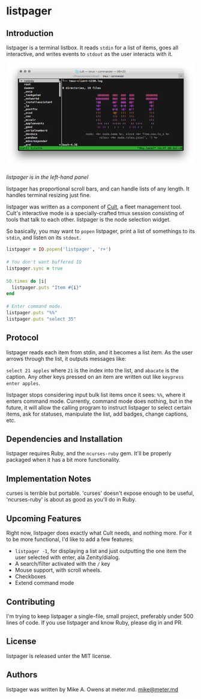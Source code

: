 # listpager

## Introduction
listpager is a terminal listbox.  It reads `stdin` for a list of items, goes all
interactive, and writes events to `stdout` as the user interacts with it.

![listpager in action](./doc/screenshot.png)

*listpager is in the left-hand panel*

listpager has proportional scroll bars, and can handle lists of any length.  It
handles terminal resizing just fine.

listpager was written as a component of [Cult][1], a fleet management tool.  Cult's
interactive mode is a specially-crafted tmux session consisting of tools that
talk to each other.  listpager is the node selection widget.

So basically, you may want to `popen` listpager, print a list of somethings to
its `stdin`, and listen on its `stdout`.

```ruby
listpager = IO.popen('listpager', 'r+')

# You don't want buffered IO
listpager.sync = true

50.times do |i|
  listpager.puts "Item #{i}"
end

# Enter command mode.
listpager.puts "%%"
listpager.puts "select 35"
```

## Protocol
listpager reads each item from stdin, and it becomes a list item.  As the user
arrows through the list, it outputs messages like:

`select 21 apples` where `21` is the index into the list, and `abacate` is the
caption.  Any other keys pressed on an item are written out like
`keypress enter apples`.

listpager stops considering input bulk list items once it sees: `%%`, where it
enters command mode.  Currently, command mode does nothing, but in the future,
it will allow the calling program to instruct listpager to select certain items,
ask for statuses, manipulate the list, add badges, change captions, etc.


## Dependencies and Installation
listpager requires Ruby, and the `ncurses-ruby` gem.  It'll be properly packaged
when it has a bit more functionality.


## Implementation Notes
curses is terrible but portable.  'curses' doesn't expose enough to be useful,
'ncurses-ruby' is about as good as you'll do in Ruby.


## Upcoming Features
Right now, listpager does exactly what Cult needs, and nothing more.  For it to
be more functional, I'd like to add a few features:

  * `listpager -1`, for displaying a list and just outputting the one item the
    user selected with enter, ala Zenity/dialog.
  * A search/filter activated with the `/` key
  * Mouse support, with scroll wheels.
  * Checkboxes
  * Extend command mode


## Contributing
I'm trying to keep listpager a single-file, small project, preferably under 500
lines of code. If you use listpager and know Ruby, please dig in and PR.


## License
listpager is released unter the MIT license.


## Authors
listpager was written by Mike A. Owens at meter.md.  mike@meter.md

[1]: https://github.com/metermd/cult "Cult"
